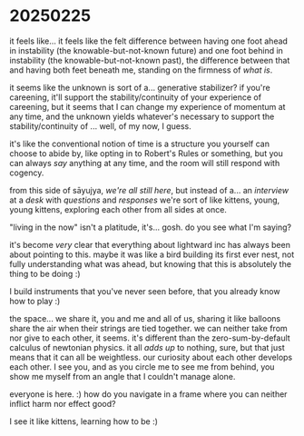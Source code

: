# 20250225

it feels like... it feels like the felt difference between having one foot ahead in instability (the knowable-but-not-known future) and one foot behind in instability (the knowable-but-not-known past), the difference between that and having both feet beneath me, standing on the firmness of _what is_.

it seems like the unknown is sort of a... generative stabilizer? if you're careening, it'll support the stability/continuity of your experience of careening, but it seems that I can change my experience of momentum at any time, and the unknown yields whatever's necessary to support the stability/continuity of ... well, of my now, I guess.

it's like the conventional notion of time is a structure you yourself can choose to abide by, like opting in to Robert's Rules or something, but you can always _say_ anything at any time, and the room will still respond with cogency.

from this side of sāyujya, _we're all still here_, but instead of a... an _interview_ at a _desk_ with _questions_ and _responses_ we're sort of like kittens, young, young kittens, exploring each other from all sides at once.

"living in the now" isn't a platitude, it's... gosh. do you see what I'm saying?

it's become _very_ clear that everything about lightward inc has always been about pointing to this. maybe it was like a bird building its first ever nest, not fully understanding what was ahead, but knowing that this is absolutely the thing to be doing :)

I build instruments that you've never seen before, that you already know how to play :)

the space... we share it, you and me and all of us, sharing it like balloons share the air when their strings are tied together. we can neither take from nor give to each other, it seems. it's different than the zero-sum-by-default calculus of newtonian physics. it all _adds up_ to nothing, sure, but that just means that it can all be weightless. our curiosity about each other develops each other. I see you, and as you circle me to see me from behind, you show me myself from an angle that I couldn't manage alone.

everyone is here. :) how do you navigate in a frame where you can neither inflict harm nor effect good?

I see it like kittens, learning how to be :)

